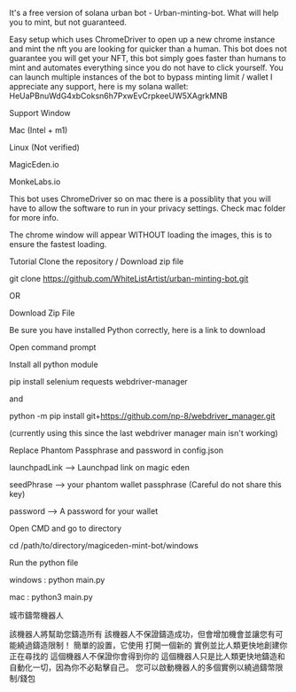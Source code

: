 It's a free version of solana urban bot - Urban-minting-bot.
What will help you to mint, but not guaranteed.

Easy setup which uses ChromeDriver to open up a new chrome instance and mint the nft you are looking for quicker than a human. This bot does not guarantee you will get your NFT, this bot simply goes faster than humans to mint and automates everything since you do not have to click yourself.
You can launch multiple instances of the bot to bypass minting limit / wallet
I appreciate any support, here is my solana wallet: HeUaPBnuWdG4xbCoksn6h7PxwEvCrpkeeUW5XAgrkMNB

Support
 Window

 Mac (Intel + m1)

 Linux (Not verified)

 MagicEden.io

 MonkeLabs.io

This bot uses ChromeDriver so on mac there is a possiblity that you will have to allow the software to run in your privacy settings. Check mac folder for more info.

The chrome window will appear WITHOUT loading the images, this is to ensure the fastest loading.

Tutorial
Clone the repository / Download zip file

git clone https://github.com/WhiteListArtist/urban-minting-bot.git

OR

Download Zip File

Be sure you have installed Python correctly, here is a link to download

Open command prompt

Install all python module

pip install selenium requests webdriver-manager

and

python -m pip install git+https://github.com/np-8/webdriver_manager.git

(currently using this since the last webdriver manager main isn't working)

Replace Phantom Passphrase and password in config.json

launchpadLink --> Launchpad link on magic eden

seedPhrase --> your phantom wallet passphrase (Careful do not share this key)

password --> A password for your wallet

Open CMD and go to directory

cd /path/to/directory/magiceden-mint-bot/windows

Run the python file

windows : python main.py

mac : python3 main.py


城市鑄幣機器人

該機器人將幫助您鑄造所有 該機器人不保證鑄造成功，但會增加機會並讓您有可能繞過鑄造限制！
簡單的設置，它使用  打開一個新的  實例並比人類更快地創建你正在尋找的 這個機器人不保證你會得到你的 這個機器人只是比人類更快地鑄造和自動化一切，因為你不必點擊自己。
您可以啟動機器人的多個實例以繞過鑄幣限制/錢包
